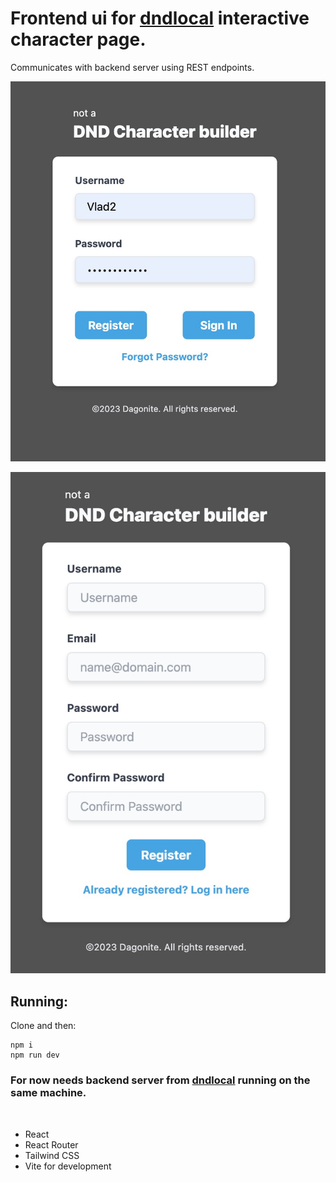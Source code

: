 # Frontend ui for [dndlocal](https://github.com/Dagonite6/dndlocal) interactive character page.

Communicates with backend server using REST endpoints.

![login](https://github.com/Dagonite6/dndlocal-react-ui/blob/cc9beeeb7e203ee77556c240edc52f7b00ae2162/readme1.jpeg?raw=true)

![registration](https://github.com/Dagonite6/dndlocal-react-ui/blob/cc9beeeb7e203ee77556c240edc52f7b00ae2162/readme2.jpeg?raw=true)

## Running:
Clone and then:

    npm i
    npm run dev

### For now needs backend server from [dndlocal](https://github.com/Dagonite6/dndlocal) running on the same machine.

<br>

* React
* React Router
* Tailwind CSS
* Vite for development